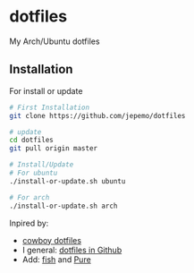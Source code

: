 # dotfiles
My Arch/Ubuntu dotfiles

## Installation

For install or update

```bash
# First Installation
git clone https://github.com/jepemo/dotfiles

# update
cd dotfiles
git pull origin master

# Install/Update
# For ubuntu
./install-or-update.sh ubuntu

# For arch
./install-or-update.sh arch
```


Inpired by:
  - [cowboy dotfiles](https://github.com/cowboy/dotfiles)
  - I general: [dotfiles in Github](https://dotfiles.github.io/)
  - Add: [fish](https://fishshell.com/) and [Pure](https://github.com/rafaelrinaldi/pure)
